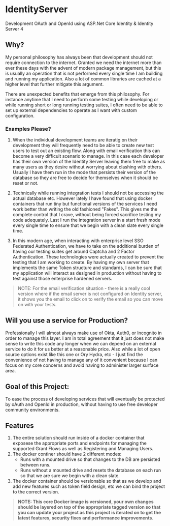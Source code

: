 # IdentityServer
Development OAuth and OpenId using ASP.Net Core Identity &amp; Identity Server 4

## Why?
My personal philosophy has always been that development should not require connection to the internet.  Granted we need the internet more than ever these days with the advent of modern package management, but this is usually an operation that is not performed every single time I am building and running my application.  Also a lot of common libraries are cached at a higher level that further mitigate this argument.  

There are unexpected benefits that emerge from this philosophy.  For instance anytime that I need to perform some testing while developing or while running short or long running testing suites, I often need to be able to set up external dependencies to operate as I want with custom configuration.  

### Examples Please?
1. When the individual development teams are iteratig on their development they will frequently need to be able to create new test users to test out an existing flow.  Along with email verification this can become a very difficult scenario to manage.  In this case each developer has their own version of the Identity Server leaving them free to make as many users as they desire without worrying about clashing with others.  Usually I have them run in the mode that persists their version of the database so they are free to decide for themselves when it should be reset or not.  

2. Technically while running integration tests I should not be accessing the actual database etc.   However lately I have found that using docker containers that run tiny but functional versions of the services I need work better than writing the old fashioned "Fakes".  This gives me the complete control that I crave, without being forced sacrifice testing my code adequately.  Last I run the integration server in a start fresh mode every single time to ensure that we begin with a clean slate every single time.  

3. In this modern age, when interacting with enterprise level SSO Federated Authentication, we have to take on the additional burden of having our testing suites get around Captcha and 2 Factor Authentication.  These technologies were actually created to prevent the testing that I am working to create.  By having my own server that implements the same Token structure and standards, I can be sure that my application will interact as designed in production without having to test against those enterprise hardened servers.  

> NOTE:  For the email verification situation - there is a really cool version where if the email server is not configured on Identity server, it shows you the email to click on to verify the email so you can move on with your tests.  

## Will you use a service for Production?  
Professionally I will almost always make use of Okta, Auth0, or Incognito in order to manage this layer.  I am in total agreement that it just does not make sense to write this code any longer when we can depend on an external service to do it for us better at a reasonable price.  Also while a lot of open source options exist like this one or Ory Hydra, etc - I just find the convenience of not having to manage any of it convenient because I can focus on my core concerns and avoid having to administer larger surface area.  

## Goal of this Project:  
To ease the process of developing services that will eventually be protected by oAuth and OpenId in production, without having to use free developer community environments.  

## Features
1.  The entire solution should run inside of a docker container that exposese the appropriate ports and endpoints for managing the supported Grant Flows as well as  Registering and Managing Users.  
2.  The docker continer should have 2 different modes:
     * Runs with a mounted drive so that changes to the DB are persisted between runs. 
     * Runs without a mounted drive and resets the database on each run so that we are sure we begin with a clean slate.  
3. The docker container should be versionable so that as we develop and add new features such as token field design, etc we can bind the project to the correct version.  
> **NOTE: This core Docker image is versioned, your own changes should be layered on top of the appropriate tagged version so that you can update your project as this project is iterated on to get the latest features, security fixes and performance improvements.**
